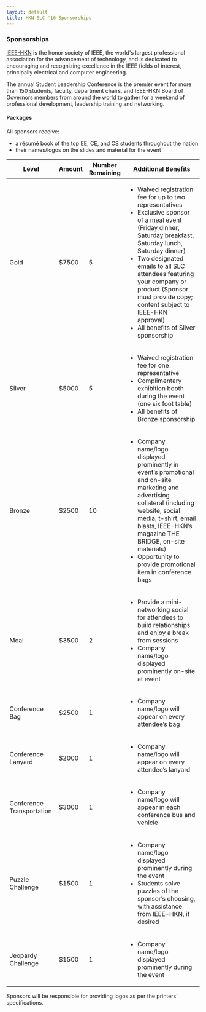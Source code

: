 ```yaml
---
layout: default
title: HKN SLC '16 Sponsorships
---
```


### Sponsorships
[IEEE-HKN](http://hkn.org/) is the honor society of IEEE, the world's largest professional association for the advancement of technology, and is dedicated to encouraging and recognizing excellence in the IEEE fields of interest, principally electrical and computer engineering.  
 
The annual Student Leadership Conference is the premier event for more than 150 students, faculty, department chairs, and IEEE-HKN Board of Governors members from around the world to gather for a weekend of professional development, leadership training and networking.

#### Packages
All sponsors receive:

 - a résumé book of the top EE, CE, and CS students throughout the nation
 - their names/logos on the slides and material for the event
 
<table>
  <thead>
    <tr>
      <th>Level</th>
      <th>Amount</th>
      <th>Number Remaining</th>
      <th>Additional Benefits</th>
    </tr>
  </thead>
  <tbody>
    <tr>
      <td>Gold</td>
      <td>$7500</td>
      <td>5</td>
      <td><ul><li>Waived registration fee for up to two representatives</li><li>Exclusive sponsor of a meal event (Friday dinner, Saturday breakfast, Saturday lunch, Saturday dinner)</li><li>Two designated emails to all SLC attendees featuring your company or product (Sponsor must provide copy; content subject to IEEE-HKN approval)</li><li>All benefits of Silver sponsorship</li></ul></td>
    </tr>
    <tr>
      <td>Silver</td>
      <td>$5000</td>
      <td>5</td>
      <td><ul><li>Waived registration fee for one representative</li><li>Complimentary exhibition booth during the event (one six foot table)</li><li>All benefits of Bronze sponsorship</li></ul></td>
    </tr>
    <tr>
      <td>Bronze</td>
      <td>$2500</td>
      <td>10</td>
      <td><ul><li>Company name/logo displayed prominently in event’s promotional and on-site marketing and advertising collateral  (including website, social media, t-shirt, email blasts, IEEE-HKN’s magazine THE BRIDGE, on-site materials)</li><li>Opportunity to provide promotional item in conference bags</li></ul></td>
    </tr>
    <tr>
      <td>Meal</td>
      <td>$3500</td>
      <td>2</td>
      <td><ul><li>Provide a mini-networking social for attendees to build relationships and enjoy a break from sessions</li><li>Company name/logo displayed prominently on-site at event</li></ul></td>
    </tr>
    <tr>
      <td>Conference Bag</td>
      <td>$2500</td>
      <td>1</td>
      <td><ul><li>Company name/logo will appear on every attendee’s bag</li></ul></td>
    </tr>
    <tr>
      <td>Conference Lanyard</td>
      <td>$2000</td>
      <td>1</td>
      <td><ul><li>Company name/logo will appear on every attendee’s lanyard</li></ul></td>
    </tr>
    <tr>
      <td>Conference Transportation</td>
      <td>$3000</td>
      <td>1</td>
      <td><ul><li>Company name/logo will appear in each conference bus and vehicle</li></ul></td>
    </tr>
    <tr>
      <td>Puzzle Challenge</td>
      <td>$1500</td>
      <td>1</td>
      <td><ul><li>Company name/logo displayed prominently during the event</li><li>Students solve puzzles of the sponsor’s choosing, with assistance from IEEE-HKN, if desired</li></ul></td>
    </tr>
    <tr>
      <td>Jeopardy Challenge</td>
      <td>$1500</td>
      <td>1</td>
      <td><ul><li>Company name/logo displayed prominently during the event</li></ul></td>
    </tr>
  </tbody>
</table>

Sponsors will be responsible for providing logos as per the printers' specifications.
